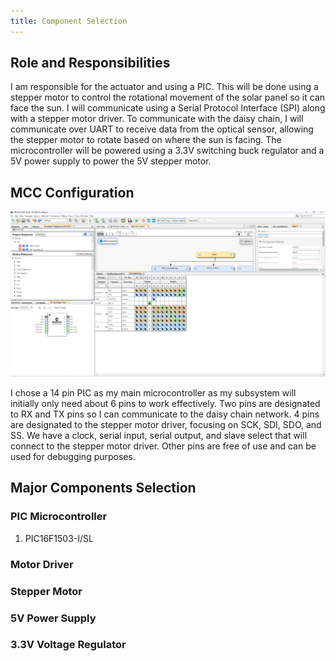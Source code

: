 ```yaml
---
title: Component Selection
---
```

## Role and Responsibilities

I am responsible for the actuator and using a PIC. This will be done using a stepper motor to control the rotational movement of the solar panel so it can face the sun. I will communicate using a Serial Protocol Interface (SPI) along with a stepper motor driver. To communicate with the daisy chain, I will communicate over UART to receive data from the optical sensor, allowing the stepper motor to rotate based on where the sun is facing.  The microcontroller will be powered using a 3.3V switching buck regulator and a 5V power supply to power the 5V stepper motor.

## MCC Configuration

<img src ="https://raw.githubusercontent.com/shonha/EGR314SSH.github.io/refs/heads/main/images/MCC%20CONFIG.png">

I chose a 14 pin PIC as my main microcontroller as my subsystem will initially only need about 6 pins to work effectively. Two pins are designated to RX and TX pins so I can communicate to the daisy chain network. 4 pins are designated to the stepper motor driver, focusing on SCK, SDI, SDO, and SS. We have a clock, serial input, serial output, and slave select that will connect to the stepper motor driver. Other pins are free of use and can be used for debugging purposes.

## Major Components Selection

### PIC Microcontroller
1. PIC16F1503-I/SL


### Motor Driver

### Stepper Motor

### 5V Power Supply

### 3.3V Voltage Regulator
